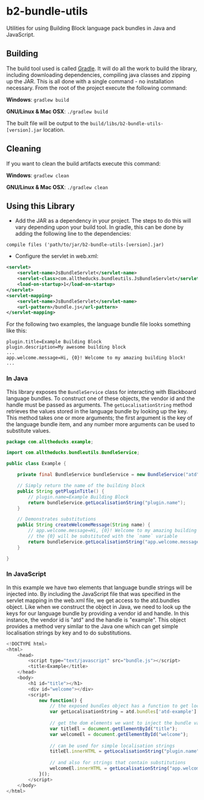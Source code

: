 # b2-bundle-utils

Utilities for using Building Block language pack bundles in Java and 
JavaScript.

## Building

The build tool used is called [Gradle](http://www.gradle.org/). It 
will do all the work to build the library, including downloading 
dependencies, compiling java classes and zipping up the JAR. This is all
done with a single command - no installation necessary. From the root of
the project execute the following command:

**Windows**: `gradlew build`

**GNU/Linux & Mac OSX**: `./gradlew build`

The built file will be output to the 
`build/libs/b2-bundle-utils-[version].jar` location.

## Cleaning

If you want to clean the build artifacts execute this command:

**Windows**: `gradlew clean`

**GNU/Linux & Mac OSX**: `./gradlew clean`

## Using this Library

 -  Add the JAR as a dependency in your project. The steps to do this
will vary depending upon your build tool. In gradle, this can be done
by adding the following line to the dependencies: 

`compile files ('path/to/jar/b2-bundle-utils-[version].jar)`

 - Configure the servlet in web.xml:
 
```xml
<servlet>
    <servlet-name>JsBundleServlet</servlet-name>
    <servlet-class>com.alltheducks.bundleutils.JsBundleServlet</servlet-class>
    <load-on-startup>1</load-on-startup>
</servlet>
<servlet-mapping>
    <servlet-name>JsBundleServlet</servlet-name>
    <url-pattern>/bundle.js</url-pattern>
</servlet-mapping>
```

For the following two examples, the language bundle file looks something
like this:
```
plugin.title=Example Building Block
plugin.description=My awesome building block
...
app.welcome.message=Hi, {0}! Welcome to my amazing building block!
...
```

### In Java

This library exposes the `BundleService` class for interacting with 
Blackboard language bundles. To construct one of these objects, the 
vendor id and the handle must be passed as arguments. The 
`getLocalisationString` method retrieves the values stored in the 
language bundle by looking up the key. This method takes one or more 
arguments; the first argument is the key of the language bundle item, 
and any number more arguments can be used to substitute values.

```java
package com.alltheducks.example;

import com.alltheducks.bundleutils.BundleService;

public class Example {

    private final BundleService bundleService = new BundleService("atd", "example");

    // Simply return the name of the building block
    public String getPluginTitle() {
        // plugin.name=Example Building Block
        return bundleService.getLocalisationString("plugin.name");
    }

    // Demonstrates substitutions
    public String createWelcomeMessage(String name) {
        // app.welcome.message=Hi, {0}! Welcome to my amazing building block!
        // the {0} will be substituted with the `name` variable
        return bundleService.getLocalisationString("app.welcome.message", name);
    }

}
```

### In JavaScript

In this example we have two elements that language bundle strings will 
be injected into. By including the JavaScript file that was specified 
in the servlet mapping in the web.xml file, we get access to the 
atd.bundles object. Like when we construct the object in Java, we need 
to look up the keys for our language bundle by providing a vendor id and
handle. In this instance, the vendor id is "atd" and the handle is 
"example". This object provides a method very similar to the Java one 
which can get simple localisation strings by key and to do 
substitutions.

```javascript
<!DOCTYPE html>
<html>
    <head>
        <script type="text/javascript" src="bundle.js"></script>
        <title>Example</title>
    </head>
    <body>
        <h1 id="title"></h1>
        <div id="welcome"></div>
        <script>
            new function() {
                // the exposed bundles object has a function to get localisation keys
                var getLocalisationString = atd.bundles['atd-example'].getString;
                
                // get the dom elements we want to inject the bundle values into
                var titleEl = document.getElementById("title");
                var welcomeEl = document.getElementById("welcome");
                
                // can be used for simple localisation strings
                titleEl.innerHTML = getLocalisationString("plugin.name");
                
                // and also for strings that contain substitutions
                welcomeEl.innerHTML = getLocalisationString("app.welcome.message", "Fred");
            }();
        </script>
    </body>
</html>
```




